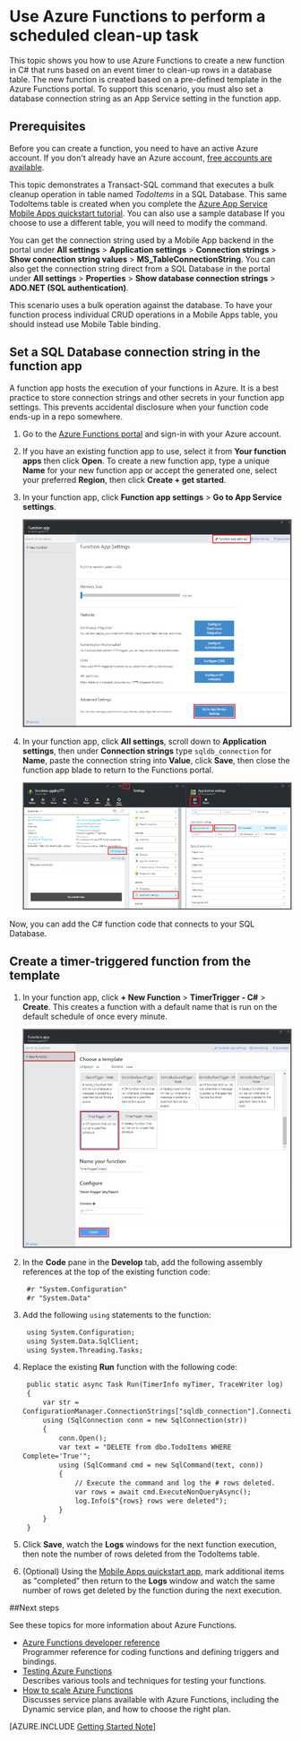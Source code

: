 <properties
   pageTitle="Use Azure Functions to perform a scheduled clean-up task | Microsoft Azure"
   description="Use Azure Functions create a C# function that runs based on an event timer."
   services="functions"
   documentationCenter="na"
   authors="ggailey777"
   manager="erikre"
   editor=""
   tags=""
   />

<tags
   ms.service="functions"
   ms.devlang="multiple"
   ms.topic="article"
   ms.tgt_pltfrm="multiple"
   ms.workload="na"
   ms.date="09/26/2016"
   ms.author="glenga"/>
   
# Use Azure Functions to perform a scheduled clean-up task

This topic shows you how to use Azure Functions to create a new function in C# that runs based on an event timer to clean-up rows in a database table. The new function is created based on a pre-defined template in the Azure Functions portal. To support this scenario, you must also set a database connection string as an App Service setting in the function app. 

## Prerequisites 

Before you can create a function, you need to have an active Azure account. If you don't already have an Azure account, [free accounts are available](https://azure.microsoft.com/free/).

This topic demonstrates a Transact-SQL command that executes a bulk cleanup operation in table named *TodoItems* in a SQL Database. This same TodoItems table is created when you complete the [Azure App Service Mobile Apps quickstart tutorial](../app-service-mobile/app-service-mobile-ios-get-started.md). You can also use a sample database  If you choose to use a different table, you will need to modify the command.

You can get the connection string used by a Mobile App backend in the portal under **All settings** > **Application settings** > **Connection strings** > **Show connection string values** > **MS_TableConnectionString**. You can also get the connection string direct from a SQL Database in the portal under **All settings** > **Properties** > **Show database connection strings** > **ADO.NET (SQL authentication)**.

This scenario uses a bulk operation against the database. To have your function process individual CRUD operations in a Mobile Apps table, you should instead use Mobile Table binding.

## Set a SQL Database connection string in the function app

A function app hosts the execution of your functions in Azure. It is a best practice to store connection strings and other secrets in your function app settings. This prevents accidental disclosure when your function code ends-up in a repo somewhere. 

1. Go to the [Azure Functions portal](https://functions.azure.com/signin) and sign-in with your Azure account.

2. If you have an existing function app to use, select it from **Your function apps** then click **Open**. To create a new function app, type a unique **Name** for your new function app or accept the generated one, select your preferred **Region**, then click **Create + get started**. 

3. In your function app, click **Function app settings** > **Go to App Service settings**. 

	![Function app settings blade](./media/functions-create-an-event-processing-function/functions-app-service-settings.png)

4. In your function app, click **All settings**, scroll down to **Application settings**, then under **Connection strings** type `sqldb_connection` for **Name**, paste the connection string into **Value**, click **Save**, then close the function app blade to return to the Functions portal.

    ![App Service setting connection string](./media/functions-create-an-event-processing-function/functions-app-service-settings-connection-strings.png)

Now, you can add the C# function code that connects to your SQL Database.

## Create a timer-triggered function from the template

1. In your function app, click **+ New Function** > **TimerTrigger - C#** > **Create**. This creates a function with a default name that is run on the default schedule of once every minute. 

	![Create a new timer-triggered function](./media/functions-create-an-event-processing-function/functions-create-new-timer-trigger.png)

2. In the **Code** pane in the **Develop** tab, add the following assembly references at the top of the existing function code:

		#r "System.Configuration"
		#r "System.Data"

3. Add the following `using` statements to the function:

		using System.Configuration;
		using System.Data.SqlClient;
		using System.Threading.Tasks; 

4. Replace the existing **Run** function with the following code:

		public static async Task Run(TimerInfo myTimer, TraceWriter log)
		{
		    var str = ConfigurationManager.ConnectionStrings["sqldb_connection"].ConnectionString;
		    using (SqlConnection conn = new SqlConnection(str))
		    {
		        conn.Open();
		        var text = "DELETE from dbo.TodoItems WHERE Complete='True'";
		        using (SqlCommand cmd = new SqlCommand(text, conn))
		        {
					// Execute the command and log the # rows deleted.
		            var rows = await cmd.ExecuteNonQueryAsync();
		            log.Info($"{rows} rows were deleted");
		        }
		    }
		}

5. Click **Save**, watch the **Logs** windows for the next function execution, then note the number of rows deleted from the TodoItems table.

6. (Optional) Using the [Mobile Apps quickstart app](../app-service-mobile/app-service-mobile-ios-get-started.md), mark additional items as "completed" then return to the **Logs** window and watch the same number of rows get deleted by the function during the next execution. 

##Next steps

See these topics for more information about Azure Functions.

+ [Azure Functions developer reference](functions-reference.md)  
Programmer reference for coding functions and defining triggers and bindings.
+ [Testing Azure Functions](functions-test-a-function.md)  
Describes various tools and techniques for testing your functions.
+ [How to scale Azure Functions](functions-scale.md)  
Discusses service plans available with Azure Functions, including the Dynamic service plan, and how to choose the right plan.  

[AZURE.INCLUDE [Getting Started Note](../../includes/functions-get-help.md)]
